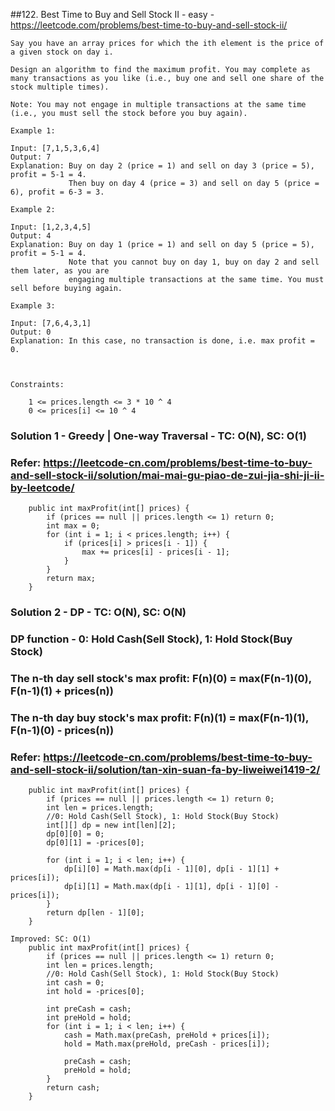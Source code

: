 ##122. Best Time to Buy and Sell Stock II - easy - https://leetcode.com/problems/best-time-to-buy-and-sell-stock-ii/
```
Say you have an array prices for which the ith element is the price of a given stock on day i.

Design an algorithm to find the maximum profit. You may complete as many transactions as you like (i.e., buy one and sell one share of the stock multiple times).

Note: You may not engage in multiple transactions at the same time (i.e., you must sell the stock before you buy again).

Example 1:

Input: [7,1,5,3,6,4]
Output: 7
Explanation: Buy on day 2 (price = 1) and sell on day 3 (price = 5), profit = 5-1 = 4.
             Then buy on day 4 (price = 3) and sell on day 5 (price = 6), profit = 6-3 = 3.

Example 2:

Input: [1,2,3,4,5]
Output: 4
Explanation: Buy on day 1 (price = 1) and sell on day 5 (price = 5), profit = 5-1 = 4.
             Note that you cannot buy on day 1, buy on day 2 and sell them later, as you are
             engaging multiple transactions at the same time. You must sell before buying again.

Example 3:

Input: [7,6,4,3,1]
Output: 0
Explanation: In this case, no transaction is done, i.e. max profit = 0.

 

Constraints:

    1 <= prices.length <= 3 * 10 ^ 4
    0 <= prices[i] <= 10 ^ 4
```

### Solution 1 - Greedy | One-way Traversal -  TC: O(N), SC: O(1)
### Refer: https://leetcode-cn.com/problems/best-time-to-buy-and-sell-stock-ii/solution/mai-mai-gu-piao-de-zui-jia-shi-ji-ii-by-leetcode/
```
    public int maxProfit(int[] prices) {
        if (prices == null || prices.length <= 1) return 0;
        int max = 0;
        for (int i = 1; i < prices.length; i++) {
            if (prices[i] > prices[i - 1]) {
                max += prices[i] - prices[i - 1];
            }
        }
        return max;
    }
```
### Solution 2 - DP - TC: O(N), SC: O(N) 
### DP function - 0: Hold Cash(Sell Stock), 1: Hold Stock(Buy Stock)
### The n-th day sell stock's max profit: F(n)(0) = max(F(n-1)(0), F(n-1)(1) + prices(n))
### The n-th day buy stock's max profit:  F(n)(1) = max(F(n-1)(1), F(n-1)(0) - prices(n))
### Refer: https://leetcode-cn.com/problems/best-time-to-buy-and-sell-stock-ii/solution/tan-xin-suan-fa-by-liweiwei1419-2/
```
    public int maxProfit(int[] prices) {
        if (prices == null || prices.length <= 1) return 0;
        int len = prices.length;
        //0: Hold Cash(Sell Stock), 1: Hold Stock(Buy Stock)
        int[][] dp = new int[len][2];
        dp[0][0] = 0;
        dp[0][1] = -prices[0];

        for (int i = 1; i < len; i++) {
            dp[i][0] = Math.max(dp[i - 1][0], dp[i - 1][1] + prices[i]);
            dp[i][1] = Math.max(dp[i - 1][1], dp[i - 1][0] - prices[i]);
        }
        return dp[len - 1][0];
    }

Improved: SC: O(1)
    public int maxProfit(int[] prices) {
        if (prices == null || prices.length <= 1) return 0;
        int len = prices.length;
        //0: Hold Cash(Sell Stock), 1: Hold Stock(Buy Stock)
        int cash = 0;
        int hold = -prices[0];

        int preCash = cash;
        int preHold = hold;
        for (int i = 1; i < len; i++) {
            cash = Math.max(preCash, preHold + prices[i]);
            hold = Math.max(preHold, preCash - prices[i]);

            preCash = cash;
            preHold = hold;
        }
        return cash;
    }
```
